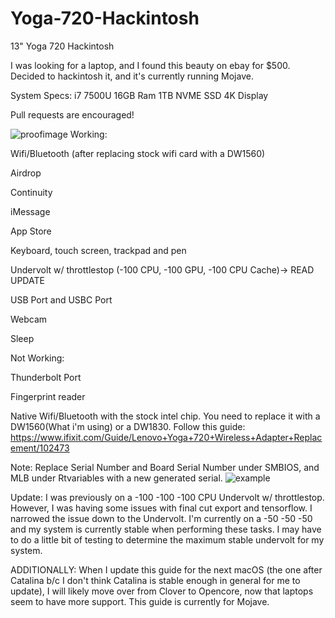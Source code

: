 # Yoga-720-Hackintosh
13" Yoga 720 Hackintosh

I was looking for a laptop, and I found this beauty on ebay for $500. Decided to hackintosh it, and it's currently running Mojave. 

System Specs:
i7 7500U
16GB Ram
1TB NVME SSD
4K Display

Pull requests are encouraged!

![proofimage](https://cdn.discordapp.com/attachments/694281749198274590/694568013352927312/unknown.png)
Working:

Wifi/Bluetooth (after replacing stock wifi card with a DW1560)

Airdrop

Continuity

iMessage

App Store

Keyboard, touch screen, trackpad and pen

Undervolt w/ throttlestop (-100 CPU, -100 GPU, -100 CPU Cache)-> READ UPDATE

USB Port and USBC Port

Webcam

Sleep

Not Working:

Thunderbolt Port

Fingerprint reader

Native Wifi/Bluetooth with the stock intel chip. You need to replace it with a DW1560(What i'm using) or a DW1830. Follow this guide: 
https://www.ifixit.com/Guide/Lenovo+Yoga+720+Wireless+Adapter+Replacement/102473


Note: Replace Serial Number and Board Serial Number under SMBIOS, and MLB under Rtvariables with a new generated serial. 
![example](https://cdn.discordapp.com/attachments/694281749198274590/694564651144314960/unknown.png)


Update: I was previously on a -100 -100 -100 CPU Undervolt w/ throttlestop. However, I was having some issues with final cut export and tensorflow. I narrowed the issue down to the Undervolt. I'm currently on a -50 -50 -50 and my system is currently stable when performing these tasks. I may have to do a little bit of testing to determine the maximum stable undervolt for my system.

ADDITIONALLY: When I update this guide for the next macOS (the one after Catalina b/c I don't think Catalina is stable enough in general for me to update), I will likely move over from Clover to Opencore, now that laptops seem to have more support. This guide is currently for Mojave.
